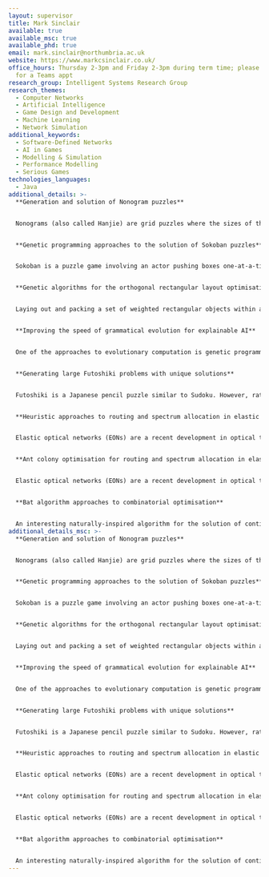 ```yaml
---
layout: supervisor
title: Mark Sinclair
available: true
available_msc: true
available_phd: true
email: mark.sinclair@northumbria.ac.uk
website: https://www.markcsinclair.co.uk/
office_hours: Thursday 2-3pm and Friday 2-3pm during term time; please email me
  for a Teams appt
research_group: Intelligent Systems Research Group
research_themes:
  - Computer Networks
  - Artificial Intelligence
  - Game Design and Development
  - Machine Learning
  - Network Simulation
additional_keywords:
  - Software-Defined Networks
  - AI in Games
  - Modelling & Simulation
  - Performance Modelling
  - Serious Games
technologies_languages:
  - Java
additional_details: >-
  **Generation and solution of Nonogram puzzles**


  Nonograms (also called Hanjie) are grid puzzles where the sizes of the runs of contiguous black cells in each row and column are given, and the player must gradually draw black cells in the grid without violating the given number constraints until the grid is complete (and a picture emerges).  This project will investigate the generation and solution of nonograms by algorithmic means, employing metaheuristics such as genetic algorithms if necessary for the solution of larger puzzles.  There would be some potential for publication of a successful project.


  **Genetic programming approaches to the solution of Sokoban puzzles**


  Sokoban is a puzzle game involving an actor pushing boxes one-at-a-time on a fixed grid until they are all on target cells.  The full standard set of 90 screens (problem instances) has only recently been solved for the first time by heuristic methods.  The project will investigate the use of genetic programming as an alternative solution method.  Genetic programming is an evolutionary algorithm approach for the evolution of computer programs to solve problems across a wide range of domains.  Both a Java implementation of the Sokoban game, and existing Java frameworks for genetic programming are available.  There would be some potential for publication of a successful project.


  **Genetic algorithms for the orthogonal rectangular layout optimisation problem**


  Laying out and packing a set of weighted rectangular objects within a circle is analogous to many real-world problems, such as designing a satellite for launch.  This project will utilise genetic algorithms, and perhaps other evolutionary approaches, to solve the problem where the weighted rectangles must be packed orthogonally (edges touching) within a circular area and with their overall centre of gravity balanced.  The project will be able to build on earlier work in Java with the weighted circles in a circular area problem.  There would be some potential for publication of a successful project.


  **Improving the speed of grammatical evolution for explainable AI**


  One of the approaches to evolutionary computation is genetic programming, the evolution of computer programs to solve problems across a wide range of domains.  In recent years, a variant on this emphasising the use of grammatically constrained program trees, called grammatical evolution, has been gaining popularity.  This approach promises to encourage more human understandable solutions to problems: explainable AI.  The project will aim to either implement grammatical evolution or adopt a pre-existing framework, and explore ways to improve the execution speed to allow even more complex problems to be solved.  There would be some potential for publication of a successful project.


  **Generating large Futoshiki problems with unique solutions**


  Futoshiki is a Japanese pencil puzzle similar to Sudoku. However, rather than placing numbers uniquely in rows, columns and boxes, as in Sudoku, Futoshiki puzzles have unique numbers only in rows and columns, but also have ‘relations’. The numbers in certain cells are marked as either less than or greater than those in an adjacent cell. While solving large Futoshiki puzzles is challenging in its own right, this project will seek to generate new large (i.e. more than 9x9) Futoshiki puzzles that have demonstrably unique solutions.


  **Heuristic approaches to routing and spectrum allocation in elastic optical networks**


  Elastic optical networks (EONs) are a recent development in optical transport networks, moving away from rigid constrains on optical slots (50 GHz) to allow flexible allocation of spectrum (multiples of, say, 6.25 GHz) as demands are routed across an optical network. Routing and spectrum allocation (RSA) for such EONs, whether the demands are statically or dynamically applied, is a complex combinatorial optimisation problem.  Employing a pre-existing software model for EONs written in Java, this project will aim to implement and compare the best heuristics that have so far been developed for RSA.  There would be some potential for publication of a successful project.


  **Ant colony optimisation for routing and spectrum allocation in elastic optical networks**


  Elastic optical networks (EONs) are a recent development in optical transport networks, moving away from rigid constrains on optical slots (50 GHz) to allow flexible allocation of spectrum (multiples of, say, 6.25 GHz) as demands are routed across an optical network. Routing and spectrum allocation (RSA) for such EONs, whether the demands are statically or dynamically applied, is a complex combinatorial optimisation problem.  Ant colony optimisation (ACO) has been successfully applied to such complex problems in the past, including RSA in EONs. Employing a pre-existing software model for EONs written in Java, this project will aim to re-implement, compare and enhance the best ACO approaches that have so far been developed for RSA.  There would be some potential for publication of a successful project.


  **Bat algorithm approaches to combinatorial optimisation**


  An interesting naturally-inspired algorithm for the solution of continuous optimisation problems is the bat algorithm, inspired by the prey pursuit behaviour of flocks of bats feeding on airborne insects.  The algorithm blends elements of particle swarm optimisation and simulated annealing.  The aim of the project would be to adapt and develop the bat algorithm (as has already been attempted by some authors) to tackle combinatorial optimisation problems, as well as establishing how competitive the resulting algorithms is with, say, genetic algorithms on suitable problem benchmarks.  There would be some potential for publication of a successful project.
additional_details_msc: >-
  **Generation and solution of Nonogram puzzles**


  Nonograms (also called Hanjie) are grid puzzles where the sizes of the runs of contiguous black cells in each row and column are given, and the player must gradually draw black cells in the grid without violating the given number constraints until the grid is complete (and a picture emerges).  This project will investigate the generation and solution of nonograms by algorithmic means, employing metaheuristics such as genetic algorithms if necessary for the solution of larger puzzles.  There would be some potential for publication of a successful project.


  **Genetic programming approaches to the solution of Sokoban puzzles**


  Sokoban is a puzzle game involving an actor pushing boxes one-at-a-time on a fixed grid until they are all on target cells.  The full standard set of 90 screens (problem instances) has only recently been solved for the first time by heuristic methods.  The project will investigate the use of genetic programming as an alternative solution method.  Genetic programming is an evolutionary algorithm approach for the evolution of computer programs to solve problems across a wide range of domains.  Both a Java implementation of the Sokoban game, and existing Java frameworks for genetic programming are available.  There would be some potential for publication of a successful project.


  **Genetic algorithms for the orthogonal rectangular layout optimisation problem**


  Laying out and packing a set of weighted rectangular objects within a circle is analogous to many real-world problems, such as designing a satellite for launch.  This project will utilise genetic algorithms, and perhaps other evolutionary approaches, to solve the problem where the weighted rectangles must be packed orthogonally (edges touching) within a circular area and with their overall centre of gravity balanced.  The project will be able to build on earlier work in Java with the weighted circles in a circular area problem.  There would be some potential for publication of a successful project.


  **Improving the speed of grammatical evolution for explainable AI**


  One of the approaches to evolutionary computation is genetic programming, the evolution of computer programs to solve problems across a wide range of domains.  In recent years, a variant on this emphasising the use of grammatically constrained program trees, called grammatical evolution, has been gaining popularity.  This approach promises to encourage more human understandable solutions to problems: explainable AI.  The project will aim to either implement grammatical evolution or adopt a pre-existing framework, and explore ways to improve the execution speed to allow even more complex problems to be solved.  There would be some potential for publication of a successful project.


  **Generating large Futoshiki problems with unique solutions**


  Futoshiki is a Japanese pencil puzzle similar to Sudoku. However, rather than placing numbers uniquely in rows, columns and boxes, as in Sudoku, Futoshiki puzzles have unique numbers only in rows and columns, but also have ‘relations’. The numbers in certain cells are marked as either less than or greater than those in an adjacent cell. While solving large Futoshiki puzzles is challenging in its own right, this project will seek to generate new large (i.e. more than 9x9) Futoshiki puzzles that have demonstrably unique solutions.


  **Heuristic approaches to routing and spectrum allocation in elastic optical networks**


  Elastic optical networks (EONs) are a recent development in optical transport networks, moving away from rigid constrains on optical slots (50 GHz) to allow flexible allocation of spectrum (multiples of, say, 6.25 GHz) as demands are routed across an optical network. Routing and spectrum allocation (RSA) for such EONs, whether the demands are statically or dynamically applied, is a complex combinatorial optimisation problem.  Employing a pre-existing software model for EONs written in Java, this project will aim to implement and compare the best heuristics that have so far been developed for RSA.  There would be some potential for publication of a successful project.


  **Ant colony optimisation for routing and spectrum allocation in elastic optical networks**


  Elastic optical networks (EONs) are a recent development in optical transport networks, moving away from rigid constrains on optical slots (50 GHz) to allow flexible allocation of spectrum (multiples of, say, 6.25 GHz) as demands are routed across an optical network. Routing and spectrum allocation (RSA) for such EONs, whether the demands are statically or dynamically applied, is a complex combinatorial optimisation problem.  Ant colony optimisation (ACO) has been successfully applied to such complex problems in the past, including RSA in EONs. Employing a pre-existing software model for EONs written in Java, this project will aim to re-implement, compare and enhance the best ACO approaches that have so far been developed for RSA.  There would be some potential for publication of a successful project.


  **Bat algorithm approaches to combinatorial optimisation**


  An interesting naturally-inspired algorithm for the solution of continuous optimisation problems is the bat algorithm, inspired by the prey pursuit behaviour of flocks of bats feeding on airborne insects.  The algorithm blends elements of particle swarm optimisation and simulated annealing.  The aim of the project would be to adapt and develop the bat algorithm (as has already been attempted by some authors) to tackle combinatorial optimisation problems, as well as establishing how competitive the resulting algorithms is with, say, genetic algorithms on suitable problem benchmarks.  There would be some potential for publication of a successful project.
---
```

